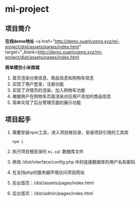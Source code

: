 # mi-project
## 项目简介
**在线demo地址** <a href="http://demo.xuanlvzeng.xyz/mi-project/dist/assets/pages/index.html" target="_blank>http://demo.xuanlvzeng.xyz/mi-project/dist/assets/pages/index.html</a>

**简单模仿小米商城**
1. 首页渲染分类信息、商品信息和购物车信息
2. 实现了用户登录，注册功能
3. 实现了详情页的渲染，加入购物车功能
4. 根据用户在购物车页面渲染对应用户添加的商品信息
5. 简单实现了后台管理页面的展示功能
## 项目起手
1. 需要安装npm工具，进入项目根目录，安装项目引用的工具库

    ```shell
    npm i
    ```
2. 执行项目根目录的 `mi.sql` 数据库文件
3. 修改 /dist/interface/config.php 中的连接数据库的用户名和密码
4. 在支持php的服务器环境访问项目网站
5. 前台首页：/dist/assets/pages/index.html
6. 后台首页：/dist/admin/pages/index.html
